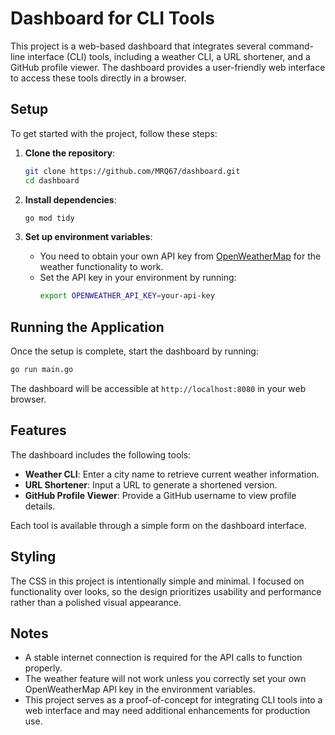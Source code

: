 
# Dashboard for CLI Tools

This project is a web-based dashboard that integrates several command-line interface (CLI) tools, including a weather CLI, a URL shortener, and a GitHub profile viewer. The dashboard provides a user-friendly web interface to access these tools directly in a browser.

## Setup

To get started with the project, follow these steps:

1. **Clone the repository**:
   ```bash
   git clone https://github.com/MRQ67/dashboard.git
   cd dashboard
   ```

2. **Install dependencies**:
   ```bash
   go mod tidy
   ```

3. **Set up environment variables**:
   - You need to obtain your own API key from [OpenWeatherMap](https://openweathermap.org/api) for the weather functionality to work.
   - Set the API key in your environment by running:
     ```bash
     export OPENWEATHER_API_KEY=your-api-key
     ```

## Running the Application

Once the setup is complete, start the dashboard by running:
```bash
go run main.go
```

The dashboard will be accessible at `http://localhost:8080` in your web browser.

## Features

The dashboard includes the following tools:

- **Weather CLI**: Enter a city name to retrieve current weather information.
- **URL Shortener**: Input a URL to generate a shortened version.
- **GitHub Profile Viewer**: Provide a GitHub username to view profile details.

Each tool is available through a simple form on the dashboard interface.

## Styling

The CSS in this project is intentionally simple and minimal. I focused on functionality over looks, so the design prioritizes usability and performance rather than a polished visual appearance.

## Notes

- A stable internet connection is required for the API calls to function properly.
- The weather feature will not work unless you correctly set your own OpenWeatherMap API key in the environment variables.
- This project serves as a proof-of-concept for integrating CLI tools into a web interface and may need additional enhancements for production use.
